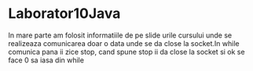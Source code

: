 # Laborator10Java

In mare parte am folosit informatiile de pe slide urile cursului unde se realizeaza comunicarea doar o data 
unde se da close la socket.In while comunica pana ii zice stop, cand spune stop ii da close la socket si ok
se face 0 sa iasa din while
